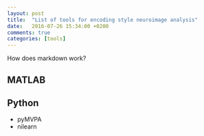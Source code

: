 ```yaml
---
layout: post
title:  "List of tools for encoding style neuroimage analysis"
date:   2016-07-26 15:34:00 +0200
comments: true
categories: [tools]
---
```


How does markdown work?

## MATLAB

## Python

* pyMVPA
* nilearn
